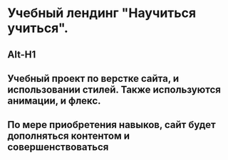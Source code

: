 # Учебный лендинг "Научиться учиться".
Alt-H1
-----------------------
## Учебный проект по верстке сайта, и использовании стилей. Также используются анимации, и флекс.

## По мере приобретения навыков, сайт будет дополняться контентом и совершенствоваться
